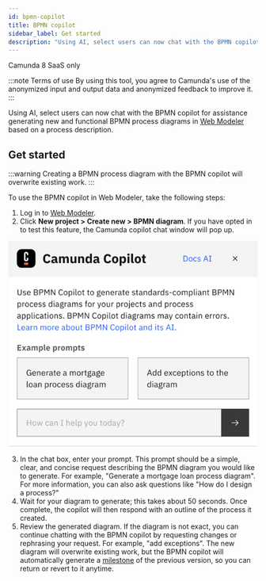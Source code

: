```yaml
---
id: bpmn-copilot
title: BPMN copilot
sidebar_label: Get started
description: "Using AI, select users can now chat with the BPMN copilot for assistance generating new and functional BPMN process diagrams in Web Modeler based on a process description."
---
```


<span class="badge badge--cloud">Camunda 8 SaaS only</span>

:::note Terms of use
By using this tool, you agree to Camunda's use of the anonymized input and output data and anonymized feedback to improve it.
:::

Using AI, select users can now chat with the BPMN copilot for assistance generating new and functional BPMN process diagrams in [Web Modeler](/components/modeler/web-modeler/launch-web-modeler.md) based on a process description.

## Get started

:::warning
Creating a BPMN process diagram with the BPMN copilot will overwrite existing work.
:::

To use the BPMN copilot in Web Modeler, take the following steps:

1. Log in to [Web Modeler](/components/modeler/web-modeler/launch-web-modeler.md).
2. Click **New project > Create new > BPMN diagram**. If you have opted in to test this feature, the Camunda copilot chat window will pop up.

![bpmn copilot chat window](./img/bpmn-copilot-chat.png)

3. In the chat box, enter your prompt. This prompt should be a simple, clear, and concise request describing the BPMN diagram you would like to generate. For example, "Generate a mortgage loan process diagram". For more information, you can also ask questions like "How do I design a process?"
4. Wait for your diagram to generate; this takes about 50 seconds. Once complete, the copilot will then respond with an outline of the process it created.
5. Review the generated diagram. If the diagram is not exact, you can continue chatting with the BPMN copilot by requesting changes or rephrasing your request. For example, "add exceptions". The new diagram will overwrite existing work, but the BPMN copilot will automatically generate a [milestone](/components/modeler/web-modeler/milestones.md) of the previous version, so you can return or revert to it anytime.
